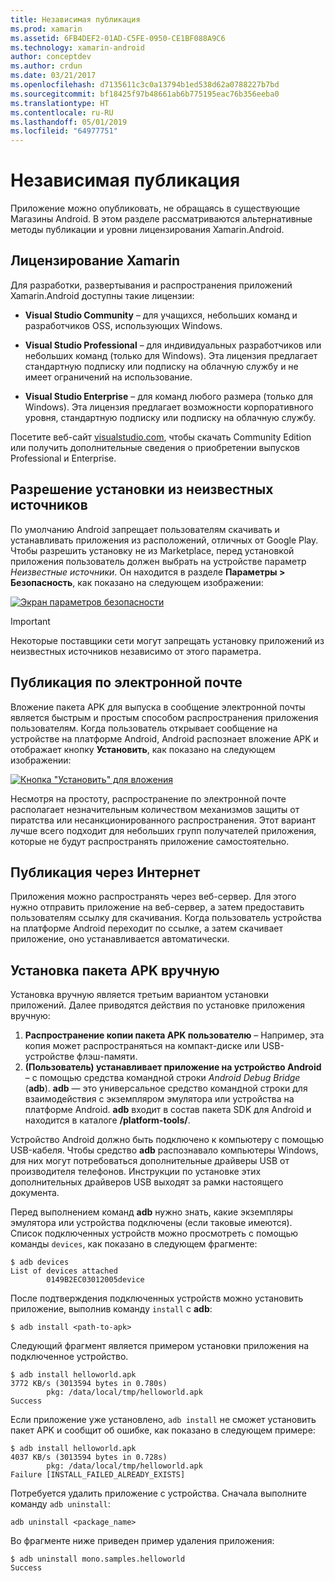 ```yaml
---
title: Независимая публикация
ms.prod: xamarin
ms.assetid: 6FB4DEF2-01AD-C5FE-0950-CE1BF088A9C6
ms.technology: xamarin-android
author: conceptdev
ms.author: crdun
ms.date: 03/21/2017
ms.openlocfilehash: d7135611c3c0a13794b1ed538d62a0788227b7bd
ms.sourcegitcommit: bf18425f97b48661ab6b775195eac76b356eeba0
ms.translationtype: HT
ms.contentlocale: ru-RU
ms.lasthandoff: 05/01/2019
ms.locfileid: "64977751"
---
```

# <a name="publishing-independently"></a>Независимая публикация

Приложение можно опубликовать, не обращаясь в существующие Магазины Android. В этом разделе рассматриваются альтернативные методы публикации и уровни лицензирования Xamarin.Android.

## <a name="xamarin-licensing"></a>Лицензирование Xamarin

Для разработки, развертывания и распространения приложений Xamarin.Android доступны такие лицензии:

-   **Visual Studio Community** &ndash; для учащихся, небольших команд и разработчиков OSS, использующих Windows.

-   **Visual Studio Professional** &ndash; для индивидуальных разработчиков или небольших команд (только для Windows). Эта лицензия предлагает стандартную подписку или подписку на облачную службу и не имеет ограничений на использование.

-   **Visual Studio Enterprise** &ndash; для команд любого размера (только для Windows). Эта лицензия предлагает возможности корпоративного уровня, стандартную подписку или подписку на облачную службу.

Посетите веб-сайт [visualstudio.com](https://visualstudio.microsoft.com/xamarin/), чтобы скачать Community Edition или получить дополнительные сведения о приобретении выпусков Professional и Enterprise.


## <a name="allow-installation-from-unknown-sources"></a>Разрешение установки из неизвестных источников

По умолчанию Android запрещает пользователям скачивать и устанавливать приложения из расположений, отличных от Google Play. Чтобы разрешить установку не из Marketplace, перед установкой приложения пользователь должен выбрать на устройстве параметр *Неизвестные источники*. Он находится в разделе **Параметры > Безопасность**, как показано на следующем изображении:

[![Экран параметров безопасности](publishing-independently-images/settings.png)](publishing-independently-images/settings.png#lightbox)


> [!IMPORTANT]
> Некоторые поставщики сети могут запрещать установку приложений из неизвестных источников независимо от этого параметра.



## <a name="publishing-by-e-mail"></a>Публикация по электронной почте

Вложение пакета APK для выпуска в сообщение электронной почты является быстрым и простым способом распространения приложения пользователям. Когда пользователь открывает сообщение на устройстве на платформе Android, Android распознает вложение APK и отображает кнопку **Установить**, как показано на следующем изображении:

[![Кнопка "Установить" для вложения](publishing-independently-images/publishing-via-email.png)](publishing-independently-images/publishing-via-email.png#lightbox)

Несмотря на простоту, распространение по электронной почте располагает незначительным количеством механизмов защиты от пиратства или несанкционированного распространения. Этот вариант лучше всего подходит для небольших групп получателей приложения, которые не будут распространять приложение самостоятельно.


## <a name="publishing-by-web"></a>Публикация через Интернет

Приложения можно распространять через веб-сервер. Для этого нужно отправить приложение на веб-сервер, а затем предоставить пользователям ссылку для скачивания. Когда пользователь устройства на платформе Android переходит по ссылке, а затем скачивает приложение, оно устанавливается автоматически.


## <a name="manually-installing-an-apk"></a>Установка пакета APK вручную

Установка вручную является третьим вариантом установки приложений. Далее приводятся действия по установке приложения вручную:

1.   **Распространение копии пакета APK пользователю** &ndash; Например, эта копия может распространяться на компакт-диске или USB-устройстве флэш-памяти.
1.   **(Пользователь) устанавливает приложение на устройство Android** &ndash; с помощью средства командной строки *Android Debug Bridge* (**adb**). **adb** — это универсальное средство командной строки для взаимодействия с экземпляром эмулятора или устройства на платформе Android. **adb** входит в состав пакета SDK для Android и находится в каталоге **<sdk>/platform-tools/**.

Устройство Android должно быть подключено к компьютеру с помощью USB-кабеля.
Чтобы средство **adb** распознавало компьютеры Windows, для них могут потребоваться дополнительные драйверы USB от производителя телефонов. Инструкции по установке этих дополнительных драйверов USB выходят за рамки настоящего документа.

Перед выполнением команд **adb** нужно знать, какие экземпляры эмулятора или устройства подключены (если таковые имеются). Список подключенных устройств можно просмотреть с помощью команды `devices`, как показано в следующем фрагменте:

```shell
$ adb devices
List of devices attached
        0149B2EC03012005device
```

После подтверждения подключенных устройств можно установить приложение, выполнив команду `install` с **adb**:

```shell
$ adb install <path-to-apk>
```

Следующий фрагмент является примером установки приложения на подключенное устройство.

```shell
$ adb install helloworld.apk
3772 KB/s (3013594 bytes in 0.780s)
        pkg: /data/local/tmp/helloworld.apk
Success
```

Если приложение уже установлено, `adb install` не сможет установить пакет APK и сообщит об ошибке, как показано в следующем примере:

```shell
$ adb install helloworld.apk
4037 KB/s (3013594 bytes in 0.728s)
        pkg: /data/local/tmp/helloworld.apk
Failure [INSTALL_FAILED_ALREADY_EXISTS]
```

Потребуется удалить приложение с устройства. Сначала выполните команду `adb uninstall`:

```shell
adb uninstall <package_name>
```

Во фрагменте ниже приведен пример удаления приложения:

```shell
$ adb uninstall mono.samples.helloworld
Success
```
